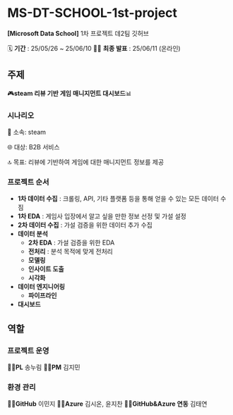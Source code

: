 # MS-DT-SCHOOL-1st-project
**[Microsoft Data School]**
1차 프로젝트 데2팀 깃허브

🗓️ **기간** : 25/05/26 ~ 25/06/10 🧑‍🏫 **최종 발표** : 25/06/11 (온라인)

## 주제
🎮**steam 리뷰 기반 게임 매니지먼트 대시보드**📊

### 시나리오
🏢 소속: steam

🌐 대상: B2B 서비스

🔝 목표: 리뷰에 기반하여 게임에 대한 매니지먼트 정보를 제공

### 프로젝트 순서
* **1차 데이터 수집** : 크롤링, API, 기타 플랫폼 등을 통해 얻을 수 있는 모든 데이터 수짐
* **1차 EDA** : 게임사 입장에서 알고 싶을 만한 정보 선정 및 가설 설정
* **2차 데이터 수집** : 가설 검증을 위한 데이터 추가 수집
* **데이터 분석**
  * **2차 EDA** : 가설 검증을 위한 EDA
  * **전처리** : 분석 목적에 맞게 전처리
  * **모델링**
  * **인사이트 도출**
  * **시각화**
* **데이터 엔지니어링**
  * **파이프라인**
* **대시보드**

## 역할
### 프로젝트 운영
👩‍🎓**PL** 송누림
👨‍🎓**PM** 김지민

### 환경 관리
👩‍💻**GitHub** 이민지
👨‍💻**Azure** 김시온, 윤지찬
👩‍💻**GitHub&Azure 연동** 김태연
